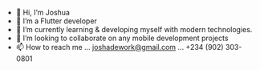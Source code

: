 - 👋 Hi, I’m Joshua
- 👀 I’m a Flutter developer
- 🌱 I’m currently learning & developing myself with modern technologies.
- 💞️ I’m looking to collaborate on any mobile development projects
- 📫 How to reach me ... joshadework@gmail.com ... +234 (902) 303-0801

<!---
joshuadey/joshuadey is a ✨ special ✨ repository because its `README.md` (this file) appears on your GitHub profile.
You can click the Preview link to take a look at your changes.
--->

